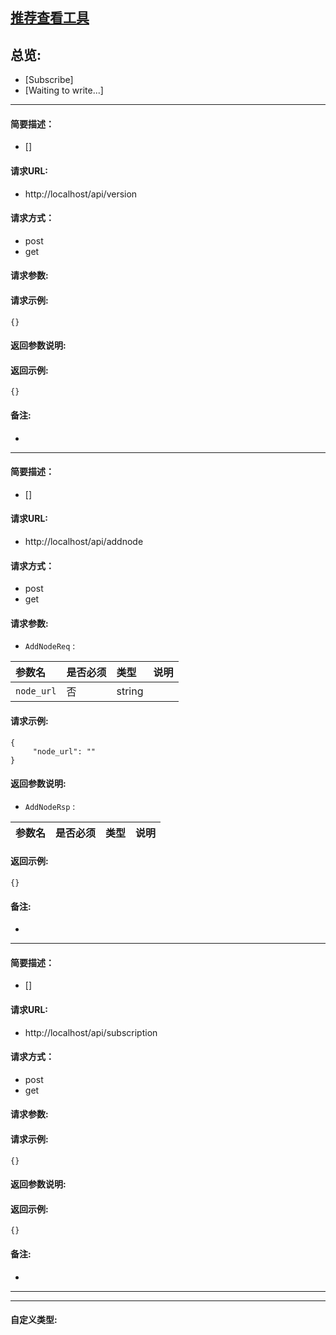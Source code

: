 

## [推荐查看工具](https://www.iminho.me/)

## 总览:
- [Subscribe]
- [Waiting to write...]

--------------------

#### 简要描述：

- []

#### 请求URL:

- http://localhost/api/version

#### 请求方式：

- post
- get

#### 请求参数:


#### 请求示例:
```
{}
```

#### 返回参数说明:


#### 返回示例:
	
```
{}
```

#### 备注:

- 

--------------------

#### 简要描述：

- []

#### 请求URL:

- http://localhost/api/addnode

#### 请求方式：

- post
- get

#### 请求参数:

- ` AddNodeReq ` : 

|参数名|是否必须|类型|说明|
|:----    |:---|:----- |-----   |
|`node_url` | 否|string|   |


#### 请求示例:
```
{
     "node_url": ""
}
```

#### 返回参数说明:

- ` AddNodeRsp ` : 

|参数名|是否必须|类型|说明|
|:----    |:---|:----- |-----   |


#### 返回示例:
	
```
{}
```

#### 备注:

- 

--------------------

#### 简要描述：

- []

#### 请求URL:

- http://localhost/api/subscription

#### 请求方式：

- post
- get

#### 请求参数:


#### 请求示例:
```
{}
```

#### 返回参数说明:


#### 返回示例:
	
```
{}
```

#### 备注:

- 
	

--------------------
--------------------

#### 自定义类型:


